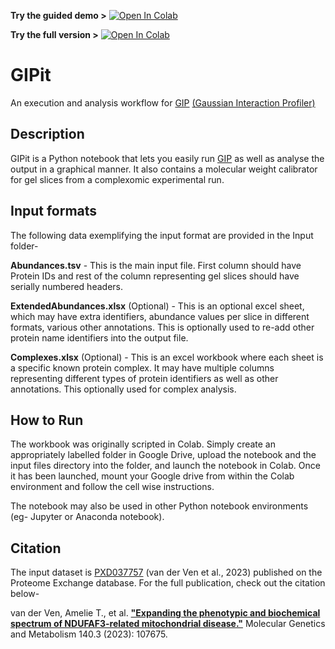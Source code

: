 **Try the guided demo >** [![Open In Colab](https://colab.research.google.com/assets/colab-badge.svg)](https://colab.research.google.com/github/Rayyan-Tariq-Khan/GIPit/blob/main/GIPit_Demo.ipynb)

**Try the full version >** [![Open In Colab](https://colab.research.google.com/assets/colab-badge.svg)](https://colab.research.google.com/github/Rayyan-Tariq-Khan/GIPit/blob/main/GIPit.ipynb)

# GIPit
An execution and analysis workflow for [GIP](https://github.com/joerivstrien/gip-bio) [(Gaussian Interaction Profiler)](https://pubmed.ncbi.nlm.nih.gov/39262370/)

## Description
GIPit is a Python notebook that lets you easily run [GIP](https://github.com/joerivstrien/gip-bio) as well as analyse the output in a graphical manner. It also contains a molecular weight calibrator for gel slices from a complexomic experimental run.

## Input formats
The following data exemplifying the input format are provided in the Input folder-

**Abundances.tsv** - This is the main input file. First column should have Protein IDs and rest of the column representing gel slices should have serially numbered headers.

**ExtendedAbundances.xlsx** (Optional) - This is an optional excel sheet, which may have extra identifiers, abundance values per slice in different formats, various other annotations. This is optionally used to re-add other protein name identifiers into the output file.

**Complexes.xlsx** (Optional) - This is an excel workbook where each sheet is a specific known protein complex. It may have multiple columns representing different types of protein identifiers as well as other annotations. This optionally used for complex analysis.

## How to Run

The workbook was originally scripted in Colab. Simply create an appropriately labelled folder in Google Drive, upload the notebook and the input files directory into the folder, and launch the notebook in Colab. Once it has been launched, mount your Google drive from within the Colab environment and follow the cell wise instructions.

The notebook may also be used in other Python notebook environments (eg- Jupyter or Anaconda notebook).

## Citation

The input dataset is [PXD037757](https://www.ebi.ac.uk/pride/archive/projects/PXD037757) (van der Ven et al., 2023) published on the Proteome Exchange database. For the full publication, check out the citation below-

van der Ven, Amelie T., et al. [**"Expanding the phenotypic and biochemical spectrum of NDUFAF3-related mitochondrial disease."**](https://pubmed.ncbi.nlm.nih.gov/37572574/) Molecular Genetics and Metabolism 140.3 (2023): 107675.
